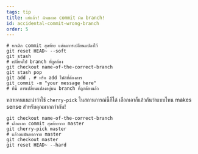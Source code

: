 ```yaml
---
tags: tip
title: แย่แล้ว! ฉันเผลอ commit ผิด branch!
id: accidental-commit-wrong-branch
order: 5
---
```


```git
# ยกเลิก commit สุดท้าย แต่คงการเปลี่ยนแปลงไว้
git reset HEAD~ --soft
git stash
# เปลี่ยนไป branch ที่ถูกต้อง
git checkout name-of-the-correct-branch
git stash pop
git add . # หรือ add ไฟล์ที่ต้องการ
git commit -m "your message here"
# ทีนี้ การเปลี่ยนแปลงอยู่บน branch ที่ถูกต้องแล้ว
```

หลายคนแนะนำว่าใช้  `cherry-pick` ในสถานการณ์นี้ก็ได้ เลือกเอาก็แล้วกันว่าแบบไหน makes sense สำหรับคุณมากกว่ากัน!

```git
git checkout name-of-the-correct-branch
# เลือกเอา commit สุดท้ายจาก master
git cherry-pick master
# แล้วลบมันออกจาก master
git checkout master
git reset HEAD~ --hard
```
